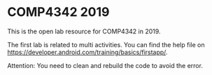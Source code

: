 # COMP4342 2019

This is the open lab resource for COMP4342 in 2019.

The first lab is related to multi activities. You can find the help file on https://developer.android.com/training/basics/firstapp/.

Attention: You need to clean and rebuild the code to avoid the error.
